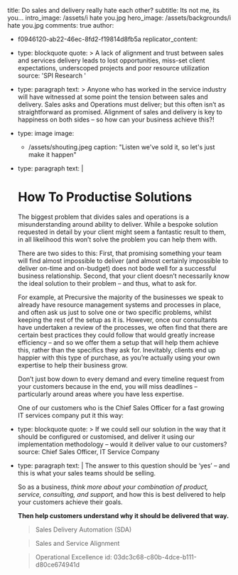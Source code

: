title: Do sales and delivery really hate each other?
subtitle: Its not me, its you...
intro_image: /assets/i hate you.jpg
hero_image: /assets/backgrounds/i hate you.jpg
comments: true
author:
  - f0946120-ab22-46ec-8fd2-f19814d8fb5a
replicator_content:
  - 
    type: blockquote
    quote: >
      A lack of alignment and trust between sales and services delivery leads to lost opportunities,
      miss-set client expectations, underscoped projects and poor resource utilization
    source: 'SPI Research '
  - 
    type: paragraph
    text: >
      Anyone who has worked in the service industry will have witnessed at some point the tension between
      sales and delivery. Sales asks and Operations must deliver; but this often isn’t as
      straightforward as promised. Alignment of sales and delivery is key to happiness on both sides –
      so how can your business achieve this?!
  - 
    type: image
    image:
      - /assets/shouting.jpeg
    caption: "Listen we've sold it, so let's just make it happen"
  - 
    type: paragraph
    text: |
      # How To Productise Solutions
      
      The biggest problem that divides sales and operations is a misunderstanding around ability to deliver. While a bespoke solution requested in detail by your client might seem a fantastic result to them, in all likelihood this won’t solve the problem you can help them with.
      
      There are two sides to this: First, that promising something your team will find almost impossible to deliver (and almost certainly impossible to deliver on-time and on-budget) does not bode well for a successful business relationship. Second, that your client doesn’t necessarily know the ideal solution to their problem – and thus, what to ask for.
      
      For example, at Precursive the majority of the businesses we speak to already have resource management systems and processes in place, and often ask us just to solve one or two specific problems, whilst keeping the rest of the setup as it is. However, once our consultants have undertaken a review of the processes, we often find that there are certain best practices they could follow that would greatly increase efficiency – and so we offer them a setup that will help them achieve this, rather than the specifics they ask for. Inevitably, clients end up happier with this type of purchase, as you’re actually using your own expertise to help their business grow.
      
      Don’t just bow down to every demand and every timeline request from your customers because in the end, you will miss deadlines – particularly around areas where you have less expertise.
      
      One of our customers who is the Chief Sales Officer for a fast growing IT services company put it this way:
  - 
    type: blockquote
    quote: >
      If we could sell our solution in the way that it should be configured or customised, and deliver it
      using our implementation methodology – would it deliver value to our customers?
    source: Chief Sales Officer, IT Service Company
  - 
    type: paragraph
    text: |
      The answer to this question should be ‘yes’ – and this is what your sales teams should be selling.
      
      So as a business, *think more about your combination of product, service, consulting, and support,* and how this is best delivered to help your customers achieve their goals.
      
      **Then help customers understand why it should be delivered that way.**
      
      > Sales Delivery Automation (SDA)
      
      > Sales and Service Alignment
      
      > Operational Excellence
id: 03dc3c68-c80b-4dce-b111-d80ce674941d
